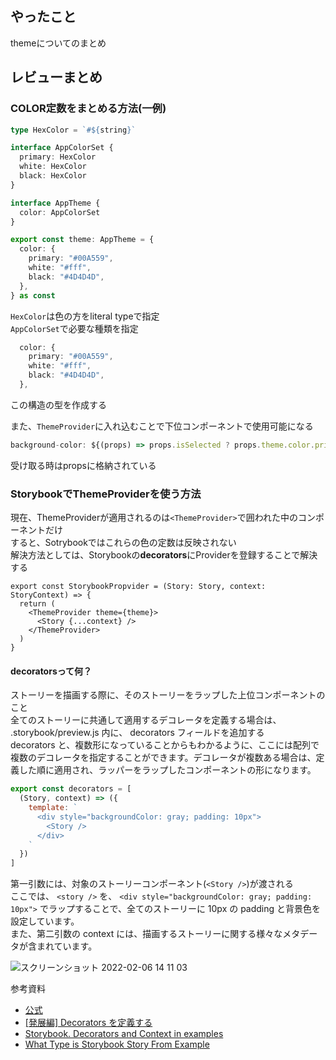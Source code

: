 ## やったこと
themeについてのまとめ

## レビューまとめ
### COLOR定数をまとめる方法(一例)
```ts
type HexColor = `#${string}`

interface AppColorSet {
  primary: HexColor
  white: HexColor
  black: HexColor
}

interface AppTheme {
  color: AppColorSet
}

export const theme: AppTheme = {
  color: {
    primary: "#00A559",
    white: "#fff",
    black: "#4D4D4D",
  },
} as const
```
`HexColor`は色の方をliteral typeで指定  
`AppColorSet`で必要な種類を指定  
```ts
  color: {
    primary: "#00A559",
    white: "#fff",
    black: "#4D4D4D",
  },
```
この構造の型を作成する  

また、`ThemeProvider`に入れ込むことで下位コンポーネントで使用可能になる  
```ts
background-color: ${(props) => props.isSelected ? props.theme.color.primary : props.theme.color.white};
```
受け取る時はpropsに格納されている  

### StorybookでThemeProviderを使う方法
現在、ThemeProviderが適用されるのは`<ThemeProvider>`で囲われた中のコンポーネントだけ  
すると、Sotrybookではこれらの色の定数は反映されない  
解決方法としては、Storybookの**decorators**にProviderを登録することで解決する  

```tsx
export const StorybookPropvider = (Story: Story, context: StoryContext) => {
  return (
    <ThemeProvider theme={theme}>
      <Story {...context} />
    </ThemeProvider>
  )
}
```
#### decoratorsって何？
ストーリーを描画する際に、そのストーリーをラップした上位コンポーネントのこと  
全てのストーリーに共通して適用するデコレータを定義する場合は、 .storybook/preview.js 内に、 decorators フィールドを追加する  
decorators と、複数形になっていることからもわかるように、ここには配列で複数のデコレータを指定することができます。デコレータが複数ある場合は、定義した順に適用され、ラッパーをラップしたコンポーネントの形になります。  

```js
export const decorators = [
  (Story, context) => ({
    template: `
      <div style="backgroundColor: gray; padding: 10px">
        <Story />
      </div>
    `
  })
]
```
第一引数には、対象のストーリーコンポーネント(`<Story />`)が渡される  
ここでは、 `<story />` を、 `<div style="backgroundColor: gray; padding: 10px">` でラップすることで、全てのストーリーに 10px の padding と背景色を設定しています。  
また、第二引数の context には、描画するストーリーに関する様々なメタデータが含まれています。　　

![スクリーンショット 2022-02-06 14 11 03](https://user-images.githubusercontent.com/78260526/152668518-9a02c73c-643d-4214-a7ec-6aa93202ae72.png)  

参考資料
- [公式](https://storybook.js.org/docs/react/writing-stories/decorators)  
- [[発展編] Decorators を定義する](https://zenn.dev/sa2knight/books/aca5d5e021dd10262bb9/viewer/958abe)
- [Storybook. Decorators and Context in examples](https://medium.com/litslink/storybook-decorators-and-context-in-examples-daa4edadaf1a)
- [What Type is Storybook Story From Example](https://stackoverflow.com/questions/66854096/what-type-is-storybook-story-from-example)




